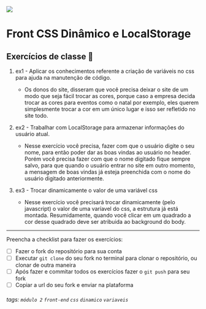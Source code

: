 ![](https://i.imgur.com/xG74tOh.png)

# Front CSS Dinâmico e LocalStorage


## Exercícios de classe 🏫
1. ex1 - Aplicar os conhecimentos referente a criação de variáveis no css para ajuda na manutenção de código.    
    - Os donos do site, disseram que você precisa deixar o site de um modo que seja fácil trocar as cores, porque caso a empresa decida trocar as cores para eventos como o natal por exemplo, eles querem simplesmente trocar a cor em um único lugar e isso ser refletido no site todo.

2. ex2 - Trabalhar com LocalStorage para armazenar informações do usuário atual.
    - Nesse exercício você precisa, fazer com que o usuário digite o seu nome, para então poder dar as boas vindas ao usuário no header. Porém você precisa fazer com que o nome digitado fique sempre salvo, para que quando o usuário entrar no site em outro momento, a mensagem de boas vindas já esteja preenchida com o nome do usuário digitado anteriormente.

3. ex3 - Trocar dinamicamente o valor de uma variável css
    - Nesse exercício você precisará trocar dinamicamente (pelo javascript) o valor de uma varíavel do css, a estrutura já está montada. Resumidamente, quando você clicar em um quadrado a cor desse quadrado deve ser atribuida ao background do body.

---

Preencha a checklist para fazer os exercícios:

-   [ ] Fazer o fork do repositório para sua conta
-   [ ] Executar `git clone` do seu fork no terminal para clonar o repositório, ou clonar de outra maneira
-   [ ] Após fazer e commitar todos os exercícios fazer o `git push` para seu fork
-   [ ] Copiar a url do seu fork e enviar na plataforma

###### tags: `módulo 2` `front-end` `css` `dinamico` `variaveis`

